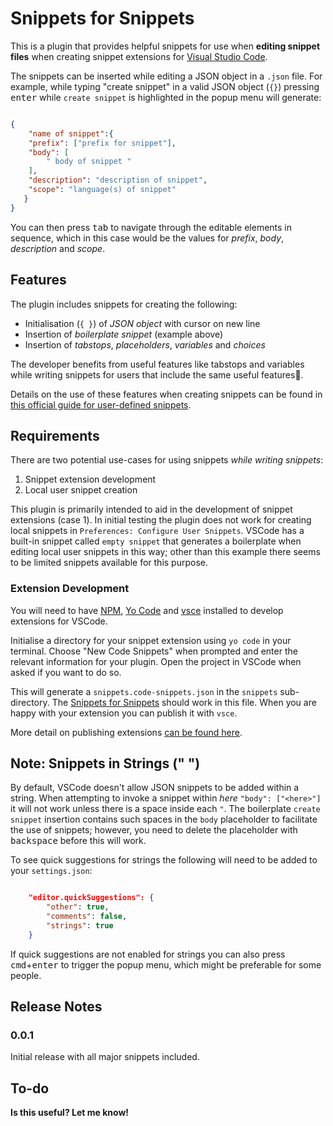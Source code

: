 # Snippets for Snippets

This is a plugin that provides helpful snippets for use when **editing snippet files** when creating snippet extensions for [Visual Studio Code](https://code.visualstudio.com/).

The snippets can be inserted while editing a JSON object in a `.json` file. For example, while typing "create snippet" in a valid JSON object (`{}`) pressing <kbd>enter</kbd> while `create snippet` is highlighted in the popup menu will generate:

```json

{
    "name of snippet":{
    "prefix": ["prefix for snippet"],
    "body": [
        " body of snippet "
    ],
    "description": "description of snippet",
    "scope": "language(s) of snippet"
   }
}


```

You can then press <kbd>tab</kbd> to navigate through the editable elements in sequence, which in this case would be the values for *prefix*, *body*, *description* and *scope*.

## Features

The plugin includes snippets for creating the following:

- Initialisation (`{ }`) of *JSON object* with cursor on new line
- Insertion of *boilerplate snippet* (example above)
- Insertion of *tabstops*, *placeholders*, *variables* and *choices*

The developer benefits from useful features like tabstops and variables while writing snippets for users that include the same useful features🤯.

Details on the use of these features when creating snippets can be found in [this official guide for user-defined snippets](https://code.visualstudio.com/docs/editor/userdefinedsnippets).

## Requirements

There are two potential use-cases for using snippets *while writing snippets*:

1. Snippet extension development
2. Local user snippet creation

This plugin is primarily intended to aid in the development of snippet extensions (case 1). In initial testing the plugin does not work for creating local snippets in `Preferences: Configure User Snippets`. VSCode has a built-in snippet called `empty snippet` that generates a boilerplate when editing local user snippets in this way; other than this example there seems to be limited snippets available for this purpose.

### Extension Development

You will need to have [NPM](https://nodejs.org/en/), [Yo Code](https://vscode-docs.readthedocs.io/en/stable/tools/yocode/) and [vsce](https://code.visualstudio.com/api/working-with-extensions/publishing-extension#vsce) installed to develop extensions for VSCode.

Initialise a directory for your snippet extension using `yo code` in your terminal. Choose "New Code Snippets" when prompted and enter the relevant information for your plugin. Open the project in VSCode when asked if you want to do so.

This will generate a `snippets.code-snippets.json` in the `snippets` sub-directory. The [Snippets for Snippets](https://github.com/edibotopic/snippets-for-snippets) should work in this file. When you are happy with your extension you can publish it with `vsce`.

More detail on publishing extensions [can be found here](https://code.visualstudio.com/api/working-with-extensions/publishing-extension).

<!-- ### Local Snippet Creation

To edit your local snippets press <kbd>cmd</kbd>+<kbd>shift</kbd>+<kbd>p</kbd> to open the command pallette.

Navigate to `JSON` in the dropdown menu that appears. You can then use the snippets as described previously. -->

## Note: Snippets in Strings (" ")

By default, VSCode doesn't allow JSON snippets to be added within a string. When attempting to invoke a snippet within *here* `"body": ["<here>"]` it will not work unless there is a space inside each `"`. The boilerplate `create snippet` insertion contains such spaces in the `body` placeholder to facilitate the use of snippets; however, you need to delete the placeholder with <kbd>backspace</kbd> before this will work.

To see quick suggestions for strings the following will need to be added to your `settings.json`:

```json

    "editor.quickSuggestions": {
        "other": true,
        "comments": false,
        "strings": true
    }

```

If quick suggestions are not enabled for strings you can also press <kbd>cmd</kbd>+<kbd>enter</kbd> to trigger the popup menu, which might be preferable for some people.

## Release Notes

### 0.0.1

Initial release with all major snippets included.

## To-do

**Is this useful? Let me know!**
